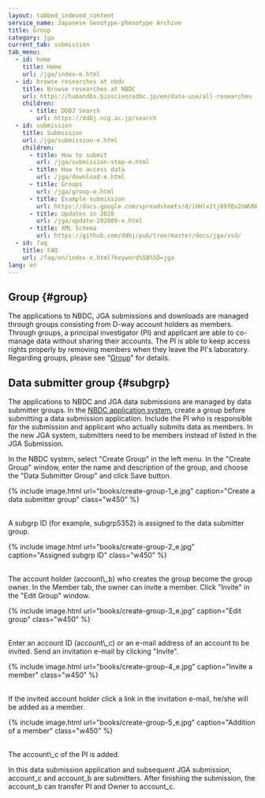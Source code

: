 ```yaml
---
layout: tabbed_indexed_content
service_name: Japanese Genotype-phenotype Archive
title: Group
category: jga
current_tab: submission
tab_menu:
  - id: home
    title: Home
    url: /jga/index-e.html
  - id: browse researches at nbdc
    title: Browse researches at NBDC
    url: https://humandbs.biosciencedbc.jp/en/data-use/all-researches
    children:
      - title: DDBJ Search
        url: https://ddbj.nig.ac.jp/search
  - id: submission
    title: Submission
    url: /jga/submission-e.html
    children:
      - title: How to submit
        url: /jga/submission-step-e.html
      - title: How to access data
        url: /jga/download-e.html
      - title: Groups
        url: /jga/group-e.html
      - title: Example submission
        url: https://docs.google.com/spreadsheets/d/1HHlxItj89fQv2oWUNBIHZ4VVGwbcC09WGD5tEiXAQZ4/edit#gid=744299318
      - title: Updates in 2020
        url: /jga/update-202009-e.html
      - title: XML Schema
        url: https://github.com/ddbj/pub/tree/master/docs/jga/xsd/
  - id: faq
    title: FAQ
    url: /faq/en/index-e.html?keyword%5B%5D=jga
lang: en
---
```


## Group {#group}

The applications to NBDC, JGA submissions and downloads are managed
through groups consisting from D-way account holders as members. Through
groups, a principal investigator (PI) and applicant are able to
co-manage data without sharing their accounts. The PI is able to keep
access rights properly by removing members when they leave the PI's
laboratory. Regarding groups, please see "[Group](/group-e.html)" for
details.

## Data submitter group {#subgrp}

The applications to NBDC and JGA data submissions are managed by data
submitter groups. In the [NBDC application
system](https://humandbs.ddbj.nig.ac.jp/nbdc/application/), create a
group before submitting a data submission application. Include the PI
who is responsible for the submission and applicant who actually submits
data as members. In the new JGA system, submitters need to be members
instead of listed in the JGA Submission.

In the NBDC system, select "Create Group" in the left menu. In the
"Create Group" window, enter the name and description of the group, and
choose the "Data Submitter Group" and click Save button.


{% include image.html url="books/create-group-1_e.jpg" caption="Create a data submitter group" class="w450" %}

<br>
A subgrp ID (for example, subgrp5352) is assigned to the data submitter
group.


{% include image.html url="books/create-group-2_e.jpg" caption="Assigned subgrp ID" class="w450" %}

<br>
The account holder (account\_b) who creates the group become the group
owner. In the Member tab, the owner can invite a member. Click "Invite"
in the "Edit Group" window.


{% include image.html url="books/create-group-3_e.jpg" caption="Edit group" class="w450" %}

<br>
Enter an account ID (account\_c) or an e-mail address of an account to
be invited. Send an invitation e-mail by clicking "Invite".


{% include image.html url="books/create-group-4_e.jpg" caption="Invite a member" class="w450" %}

<br>
If the invited account holder click a link in the invitation e-mail,
he/she will be added as a member.


{% include image.html url="books/create-group-5_e.jpg" caption="Addition of a member" class="w450" %}

<br>
The account\_c of the PI is added.

In this data submission application and subsequent JGA submission,
account\_c and account\_b are submitters. After finishing the
submission, the account\_b can transfer PI and Owner to account\_c.
